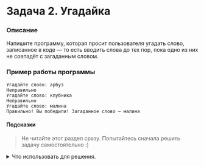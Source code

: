 # Задача 2. Угадайка

### Описание
Напишите программу, которая просит пользователя угадать слово, записанное в коде — то есть вводить слова до тех пор, пока одно из них не совпадёт с загаданным словом.

### Пример работы программы
```
Угадайте слово: арбуз
Неправильно
Угадайте слово: клубника
Неправильно
Угадайте слово: малина
Правильно! Вы победили! Загаданное слово — малина
```
#### Подсказки

> Не читайте этот раздел сразу. Попытайтесь сначала решить задачу самостоятельно :)

<details>

<summary>Что использовать для решения.</summary>

Для работы со строками вы можете использовать как обычные строки (`char *`), так и тип `std::string`.

Если вы используете обычные строки, вам нужно заранее выделить память под переменную, в которую вы будете записывать очередную попытку пользователя.

В случае использования обычных строк для их сравнения используйте функцию `strcmp`, в случае `std::string` используйте `compare` или `==`.

Чтобы спрашивать пользователя, пока он не угадает, используйте цикл `do...while`.

Для ввода значений с консоли используйте `std::cin`.

Для вывода на консоль используйте `std::cout`.

</details>
